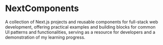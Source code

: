 # NextComponents
A collection of Next.js projects and reusable components for full-stack web development, offering practical examples and building blocks for common UI patterns and functionalities, serving as a resource for developers and a demonstration of my learning progress.
